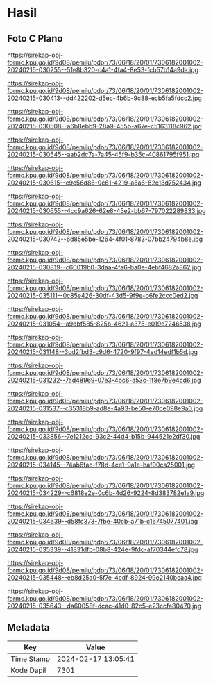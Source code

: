 # Hasil

## Foto C Plano

https://sirekap-obj-formc.kpu.go.id/9d08/pemilu/pdpr/73/06/18/20/01/7306182001002-20240215-030255--51e8b320-c4a1-4fa4-8e53-fcb57b14a9da.jpg

https://sirekap-obj-formc.kpu.go.id/9d08/pemilu/pdpr/73/06/18/20/01/7306182001002-20240215-030413--dd422202-d5ec-4b6b-9c88-ecb5fa5fdcc2.jpg

https://sirekap-obj-formc.kpu.go.id/9d08/pemilu/pdpr/73/06/18/20/01/7306182001002-20240215-030508--a6b8ebb9-28a9-455b-a67e-c5163118c962.jpg

https://sirekap-obj-formc.kpu.go.id/9d08/pemilu/pdpr/73/06/18/20/01/7306182001002-20240215-030545--aab2dc7a-7a45-45f9-b35c-40861795f951.jpg

https://sirekap-obj-formc.kpu.go.id/9d08/pemilu/pdpr/73/06/18/20/01/7306182001002-20240215-030615--c9c56d86-0c61-4219-a8a6-82e13d752434.jpg

https://sirekap-obj-formc.kpu.go.id/9d08/pemilu/pdpr/73/06/18/20/01/7306182001002-20240215-030655--4cc9a626-62e8-45e2-bb67-797022289833.jpg

https://sirekap-obj-formc.kpu.go.id/9d08/pemilu/pdpr/73/06/18/20/01/7306182001002-20240215-030742--6d85e5be-1264-4f01-8783-07bb24794b8e.jpg

https://sirekap-obj-formc.kpu.go.id/9d08/pemilu/pdpr/73/06/18/20/01/7306182001002-20240215-030819--c60019b0-3daa-4fa6-ba0e-4ebf4682a862.jpg

https://sirekap-obj-formc.kpu.go.id/9d08/pemilu/pdpr/73/06/18/20/01/7306182001002-20240215-035111--0c85e426-30df-43d5-9f9e-b6fe2ccc0ed2.jpg

https://sirekap-obj-formc.kpu.go.id/9d08/pemilu/pdpr/73/06/18/20/01/7306182001002-20240215-031054--a9dbf585-825b-4621-a375-e019e7246538.jpg

https://sirekap-obj-formc.kpu.go.id/9d08/pemilu/pdpr/73/06/18/20/01/7306182001002-20240215-031148--3cd2fbd3-c9d6-4720-9f97-4ed14edf1b5d.jpg

https://sirekap-obj-formc.kpu.go.id/9d08/pemilu/pdpr/73/06/18/20/01/7306182001002-20240215-031232--7ad48969-07e3-4bc6-a53c-1f8e7b9e4cd6.jpg

https://sirekap-obj-formc.kpu.go.id/9d08/pemilu/pdpr/73/06/18/20/01/7306182001002-20240215-031537--c35318b9-ad8e-4a93-be50-e70ce098e9a0.jpg

https://sirekap-obj-formc.kpu.go.id/9d08/pemilu/pdpr/73/06/18/20/01/7306182001002-20240215-033856--7e1212cd-93c2-44d4-b15b-944521e2df30.jpg

https://sirekap-obj-formc.kpu.go.id/9d08/pemilu/pdpr/73/06/18/20/01/7306182001002-20240215-034145--74ab6fac-f78d-4ce1-9a1e-baf90ca25001.jpg

https://sirekap-obj-formc.kpu.go.id/9d08/pemilu/pdpr/73/06/18/20/01/7306182001002-20240215-034229--c6818e2e-0c6b-4d26-9224-8d383782e1a9.jpg

https://sirekap-obj-formc.kpu.go.id/9d08/pemilu/pdpr/73/06/18/20/01/7306182001002-20240215-034639--d58fc373-7fbe-40cb-a71b-c16745077401.jpg

https://sirekap-obj-formc.kpu.go.id/9d08/pemilu/pdpr/73/06/18/20/01/7306182001002-20240215-035339--41831dfb-08b8-424e-9fdc-af70344efc78.jpg

https://sirekap-obj-formc.kpu.go.id/9d08/pemilu/pdpr/73/06/18/20/01/7306182001002-20240215-035448--eb8d25a0-5f7e-4cdf-8924-99e2140bcaa4.jpg

https://sirekap-obj-formc.kpu.go.id/9d08/pemilu/pdpr/73/06/18/20/01/7306182001002-20240215-035643--da60058f-dcac-41d0-82c5-e23ccfa80470.jpg


## Metadata

| Key        | Value               |
| ---------- | ------------------- |
| Time Stamp | 2024-02-17 13:05:41 |
| Kode Dapil | 7301                |



